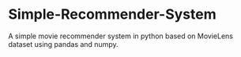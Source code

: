 # Simple-Recommender-System
A simple movie recommender system in python based on MovieLens dataset using pandas and numpy.
